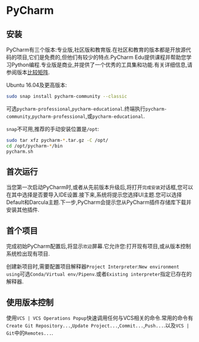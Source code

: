 # PyCharm

## 安装
PyCharm有三个版本:专业版,社区版和教育版.在社区和教育的版本都是开放源代码的项目,它们是免费的,但他们有较少的特点.PyCharm Edu提供课程并帮助您学习Python编程.专业版是商业,并提供了一个优秀的工具集和功能.有关详细信息,请参阅版本[比较矩阵](https://www.jetbrains.com/pycharm/features/editions_comparison_matrix.html).

Ubuntu 16.04及更高版本:
```bash
sudo snap install pycharm-community --classic
```
可选`pycharm-professional`,`pycharm-educational`.终端执行`pycharm-community`,`pycharm-professional`,或`pycharm-educational`.

`snap`不可用,推荐的手动安装位置是`/opt`:
```bash
sudo tar xfz pycharm-*.tar.gz -C /opt/
cd /opt/pycharm-*/bin
pycharm.sh
```

## 首次运行
当您第一次启动PyCharm时,或者从先前版本升级后,将打开`完成安装`对话框,您可以在其中选择是否要导入IDE设置.接下来,系统将提示您选择UI主题.您可以选择Default和Darcula主题.下一步,PyCharm会提示您从PyCharm插件存储库下载并安装其他插件.

## 首个项目
完成初始PyCharm配置后,将显示`欢迎`屏幕.它允许您:打开现有项目,或从版本控制系统检出现有项目.

创建新项目时,需要配置项目解释器`Project Interpreter`:`New environment using`可选`Conda/Virtual env/Pipenv`.或者`Existing interpreter`指定已存在的解释器.

## 使用版本控制
使用`VCS | VCS Operations Popup`快速调用任何与VCS相关的命令.常用的命令有`Create Git Repository...`,`Update Project...`,`Commit...`,`Push...`.以及`VCS | Git`中的`Remotes...`.
